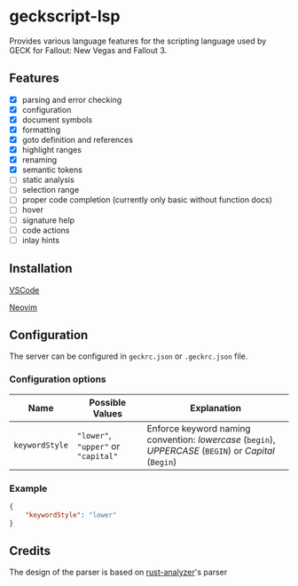 # geckscript-lsp

Provides various language features for the scripting language used by GECK for Fallout: New Vegas and Fallout 3.

## Features

- [x] parsing and error checking
- [x] configuration
- [x] document symbols
- [x] formatting
- [x] goto definition and references
- [x] highlight ranges
- [x] renaming
- [x] semantic tokens
- [ ] static analysis
- [ ] selection range
- [ ] proper code completion (currently only basic without function docs)
- [ ] hover
- [ ] signature help
- [ ] code actions
- [ ] inlay hints

## Installation

[VSCode](https://github.com/WarZone762/vscode-geckscript)

[Neovim](https://github.com/WarZone762/geckscript.nvim)

## Configuration

The server can be configured in `geckrc.json` or `.geckrc.json` file.

### Configuration options

| Name           | Possible Values                     | Explanation                                                                                                  |
| -------------- | ----------------------------------- | ------------------------------------------------------------------------------------------------------------ |
| `keywordStyle` | `"lower"`, `"upper"` or `"capital"` | Enforce keyword naming convention: *lowercase* (`begin`), *UPPERCASE* (`BEGIN`) or *Capital* (`Begin`) |

### Example

```json
{
    "keywordStyle": "lower"
}
```

## Credits

The design of the parser is based on [rust-analyzer](https://rust-analyzer.github.io/)'s parser

